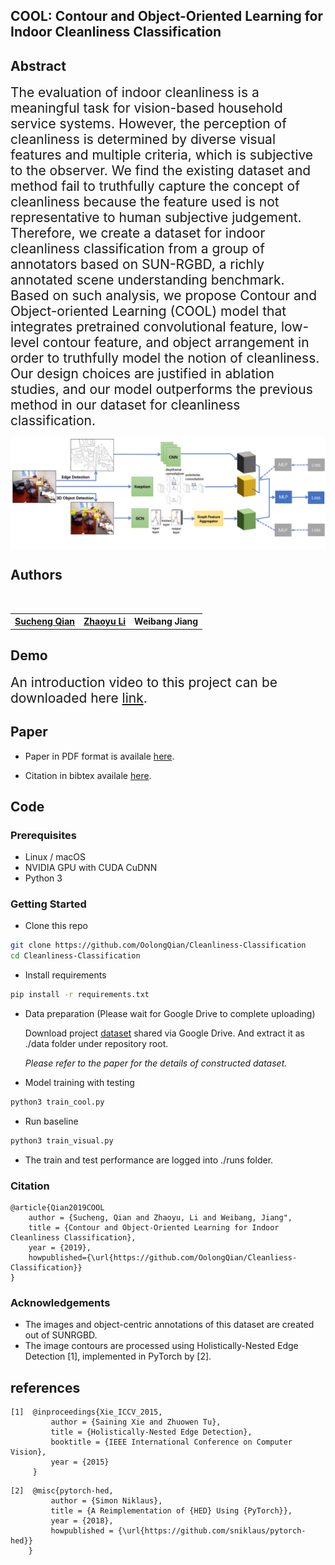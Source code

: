 ## COOL: Contour and Object-Oriented Learning for Indoor Cleanliness Classification

## Abstract
<span style="font-size: 1.5em;">The evaluation of indoor cleanliness is a meaningful task for vision-based household service systems. However, the perception of cleanliness is determined by diverse visual features and multiple criteria, which is subjective to the observer. We find the existing dataset and method fail to truthfully capture the concept of cleanliness because the feature used is not representative to human subjective judgement. Therefore, we create a dataset for indoor cleanliness classification from a group of annotators based on SUN-RGBD, a richly annotated scene understanding benchmark. Based on such analysis, we propose Contour and Object-oriented Learning (COOL) model that integrates pretrained convolutional feature, low-level contour feature, and object arrangement in order to truthfully model the notion of cleanliness. Our design choices are justified in ablation studies, and our model outperforms the previous method in our dataset for cleanliness classification.</span>

<center><img src="./doc/cool-model-arch.png" align="middle" width="850"></center> 

## Authors 

<table style="width:100% bgcolor:#FFFFFF" align="center">
  <tr align="center">
    <th><a href="https://github.com/OolongQian">Sucheng Qian</a></th>
    <th><a href="https://github.com/ApolloLiZhaoyu">Zhaoyu Li</a></th>
    <th>Weibang Jiang</th>
  </tr>
</table>

## Demo 
<span style="font-size: 1.5em;"> An introduction video to this project can be downloaded here [link](https://youtu.be/5RG4RuoPPo8).</span>

## Paper

- Paper in PDF format is availale [here](https://github.com/OolongQian/Cleanliness-Classification/tree/master/doc/paper.pdf).

- Citation in bibtex availale [here](https://github.com/OolongQian/Cleanliness-Classification/tree/master/doc/bibtex_paper.txt).

## Code 
### Prerequisites
- Linux / macOS
- NVIDIA GPU with CUDA CuDNN
- Python 3

### Getting Started

- Clone this repo
```bash
git clone https://github.com/OolongQian/Cleanliness-Classification
cd Cleanliness-Classification
```

- Install requirements 
```bash 
pip install -r requirements.txt
```

- Data preparation (Please wait for Google Drive to complete uploading)
  
  Download project [dataset](https://drive.google.com/file/d/1tVgTA-8oWswWkQZNoIoHUI9qyxB8QfmT/view?usp=sharing) shared via Google Drive. And extract it as ./data folder under repository root. 
  
  *Please refer to the paper for the details of constructed dataset.*

- Model training with testing
```bash
python3 train_cool.py
```

- Run baseline
```bash
python3 train_visual.py
```

- The train and test performance are logged into ./runs folder. 

### Citation
    @article{Qian2019COOL
        author = {Sucheng, Qian and Zhaoyu, Li and Weibang, Jiang",
        title = {Contour and Object-Oriented Learning for Indoor Cleanliness Classification},
        year = {2019},
        howpublished={\url{https://github.com/OolongQian/Cleanliess-Classification}}
    }

### Acknowledgements 
- The images and object-centric annotations of this dataset are created out of SUNRGBD. 
- The image contours are processed using Holistically-Nested Edge Detection [1], implemented in PyTorch by [2]. 


## references
```
[1]  @inproceedings{Xie_ICCV_2015,
         author = {Saining Xie and Zhuowen Tu},
         title = {Holistically-Nested Edge Detection},
         booktitle = {IEEE International Conference on Computer Vision},
         year = {2015}
     }
```

```
[2]  @misc{pytorch-hed,
         author = {Simon Niklaus},
         title = {A Reimplementation of {HED} Using {PyTorch}},
         year = {2018},
         howpublished = {\url{https://github.com/sniklaus/pytorch-hed}}
    }
```
